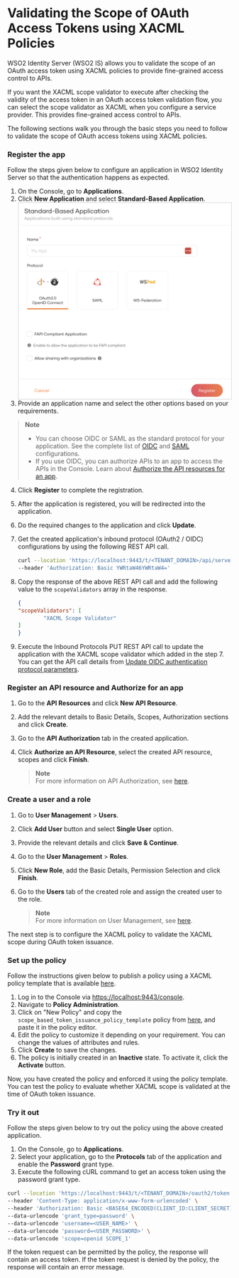 # Validating the Scope of OAuth Access Tokens using XACML Policies

WSO2 Identity Server (WSO2 IS) allows you to validate the scope of an
OAuth access token using XACML policies to provide fine-grained access
control to APIs.

If you want the XACML scope validator to execute after checking the
validity of the access token in an OAuth access token validation flow,
you can select the scope validator as XACML when you configure a service
provider. This provides fine-grained access control to APIs.

The following sections walk you through the basic steps
you need to follow to validate the scope of OAuth access tokens using
XACML policies.

### Register the app

Follow the steps given below to configure an application in WSO2 Identity
Server so that the authentication happens as expected.

1. On the Console, go to **Applications**.
2. Click **New Application** and select **Standard-Based Application**.
   <img src="../images/register-an-sba.png" alt="Register a standard-based application" style="width: 600px; display: block; margin: 0; border: 0.3px solid lightgrey;">
3. Provide an application name and select the other options based on your requirements.

> **Note**  
> - You can choose OIDC or SAML as the standard protocol for your application. See the complete list of [OIDC](https://is.docs.wso2.com/en/latest/references/app-settings/oidc-settings-for-app/) and [SAML](https://is.docs.wso2.com/en/latest/references/app-settings/saml-settings-for-app/) configurations.  
> - If you use OIDC, you can authorize APIs to an app to access the APIs in the Console. Learn about [Authorize the API resources for an app](https://is.docs.wso2.com/en/latest/guides/authorization/api-authorization/api-authorization/#authorize-the-api-resources-for-an-app).

4. Click **Register** to complete the registration.
5. After the application is registered, you will be redirected into the application.
6. Do the required changes to the application and click **Update**.
7. Get the created application's inbound protocol (OAuth2 / OIDC) configurations
   by using the following REST API call.

    ```bash
    curl --location 'https://localhost:9443/t/<TENANT_DOMAIN>/api/server/v1/applications/<APPLICATION_ID>/inbound-protocols/oidc' \
    --header 'Authorization: Basic YWRtaW46YWRtaW4='
    ```

8. Copy the response of the above REST API call and add the following value to the
   `scopeValidators` array in the response.

    ```json
   {
    "scopeValidators": [
            "XACML Scope Validator"
    ]
   }
    ```

9. Execute the Inbound Protocols PUT REST API call to update the application with the
   XACML scope validator which added in the step 7. You can get the API call details from
   <a href="https://is.docs.wso2.com/en/latest/apis/application-rest-api/#tag/Inbound-Protocols-OAuth-OIDC/operation/updateInboundOAuthConfiguration/">Update OIDC authentication protocol parameters</a>.

### Register an API resource and Authorize for an app

1. Go to the **API Resources** and click **New API Resource**.
2. Add the relevant details to Basic Details, Scopes, Authorization sections and click **Create**.
3. Go to the **API Authorization** tab in the created application.
4. Click **Authorize an API Resource**, select the created API resource, scopes and click **Finish**.

   > **Note**  
   For more information on API Authorization, see [here](https://is.docs.wso2.com/en/latest/guides/authorization/api-authorization/api-authorization/).


### Create a user and a role

1. Go to **User Management** > **Users**.
2. Click **Add User** button and select **Single User** option.
3. Provide the relevant details and click **Save & Continue**.
4. Go to the **User Management** > **Roles**.
5. Click **New Role**, add the Basic Details, Permission Selection and click **Finish**.
6. Go to the **Users** tab of the created role and assign the created user to the role.

   > **Note**  
   For more information on User Management, see [here](https://is.docs.wso2.com/en/latest/guides/users/).

The next step is to configure the XACML policy to validate the XACML scope during OAuth
token issuance.

### Set up the policy

Follow the instructions given below to publish a policy using a XACML policy
template that is available [here](https://github.com/wso2-extensions/identity-application-authz-xacml/tree/master/resources/policies).

1. Log in to the Console via <https://localhost:9443/console>.
2. Navigate to **Policy Administration**.
3. Click on "New Policy" and copy the `scope_based_token_issuance_policy_template`
   policy from [here](https://github.com/wso2-extensions/identity-application-authz-xacml/blob/master/resources/policies/scope_based_token_issuance_policy_template.xml), and paste it in the policy editor.
4. Edit the policy to customize it depending on your requirement. You
   can change the values of attributes and rules.
5. Click **Create** to save the changes. 
6. The policy is initially created in an **Inactive** state. To activate it, click the **Activate** button.

Now, you have created the policy and enforced it using the policy
template. You can test the policy to evaluate whether XACML scope is
validated at the time of OAuth token issuance.

### Try it out

Follow the steps given below to try out the policy using the above created application.

1. On the Console, go to **Applications**.
2. Select your application, go to the **Protocols** tab of the application and enable the **Password** grant type.
3. Execute the following cURL command to get an access token using the password grant type.

```bash
curl --location 'https://localhost:9443/t/<TENANT_DOMAIN>/oauth2/token' \
--header 'Content-Type: application/x-www-form-urlencoded' \
--header 'Authorization: Basic <BASE64_ENCODED(CLIENT_ID:CLIENT_SECRET)>' \
--data-urlencode 'grant_type=password' \
--data-urlencode 'username=<USER_NAME>' \
--data-urlencode 'password=<USER_PASSWORD>' \
--data-urlencode 'scope=openid SCOPE_1'
```
If the token request can be permitted by the policy, the response will contain an access token.
If the token request is denied by the policy, the response will contain an error message.
